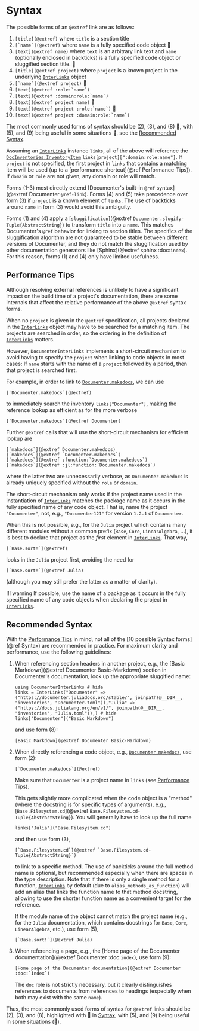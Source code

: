 # Syntax

The possible forms of an `@extref` link are as follows:

1. ```[title](@extref)``` where `title` is a section title
2. ```[`name`](@extref)``` where `name` is a fully specified code object 🏅
3. ```[text](@extref name)``` where `text` is an arbitrary link text and `name` (optionally enclosed in backticks) is a fully specified code object or sluggified section title. 🏅
4. ```[title](@extref project)``` where `project` is a known project in the underlying [`InterLinks`](@ref) object
5. ```[`name`](@extref project)``` 🥈
6. ```[text](@extref :role:`name`)```
7. ```[text](@extref :domain:role:`name`)```
8. ```[text](@extref project name)``` 🏅
9. ```[text](@extref project :role:`name`)``` 🥈
10. ```[text](@extref project :domain:role:`name`)```


The most commonly used forms of syntax should be (2), (3), and (8) 🏅, with (5), and (9) being useful in some situations 🥈, see the [Recommended Syntax](@ref).

Assuming an [`InterLinks`](@ref) instance `links`, all of the above will reference the [`DocInventories.InventoryItem`](@extref) `links[project][":domain:role:name"]`. If `project` is not specified, the first project in `links` that contains a matching item will be used (up to a [performance shortcut](@ref Performance-Tips)). If `domain` or `role` are not given, any domain or role will match.

Forms (1-3) most directly extend [Documenter's built-in `@ref` syntax](@extref Documenter `@ref-link`). Forms (4) and (5) take precedence over form (3) if `project` is a known element of `links`. The use of backticks around `name` in form (3) would avoid this ambiguity.

Forms (1) and (4) apply a [`sluggification`](@extref `Documenter.slugify-Tuple{AbstractString}`) to transform `title` into a `name`.  This matches Documenter's `@ref` behavior for linking to section titles. The specifics of the sluggification algorithm are not guaranteed to be stable between different versions of Documenter, and they do not match the sluggification used by other documentation generators like [Sphinx](@extref sphinx :doc:`index`). For this reason, forms (1) and (4) only have limited usefulness.

## Performance Tips

Although resolving external references is unlikely to have a significant impact on the build time of a project's documentation, there are some internals that affect the relative performance of the above `@extref` syntax forms.

When no `project` is given in the `@extref` specification, all projects declared in the [`InterLinks`](@ref) object may have to be searched for a matching item. The projects are searched in order, so the ordering in the definition of [`InterLinks`](@ref) matters.

However, `DocumenterInterLinks` implements a short-circuit mechanism to avoid having to specify the `project` when linking to code objects in most cases: If `name` starts with the name of a `project` followed by a period, then that project is searched first.

For example, in order to link to [`Documenter.makedocs`](@extref), we can use

```
[`Documenter.makedocs`](@extref)
```

to immediately search the inventory `links["Documenter"]`, making the reference lookup as efficient as for the more verbose

```
[`Documenter.makedocs`](@extref Documenter)
```

Further `@extref` calls that will use the short-circuit mechanism for efficient lookup are

```
[`makedocs`](@extref Documenter.makedocs)
[`makedocs`](@extref `Documenter.makedocs`)
[`makedocs`](@extref :function:`Documenter.makedocs`)
[`makedocs`](@extref :jl:function:`Documenter.makedocs`)
```

where the latter two are unnecessarily verbose, as `Documenter.makedocs` is already uniquely specified without the `role` or `domain`.

The short-circuit mechanism only works if the project name used in the instantiation of [`InterLinks`](@ref) matches the package name as it occurs in the fully specified name of any code object. That is, name the project `"Documenter"`, not, e.g., `"Documenter121"` for version `1.2.1` of `Documenter`.

When this is not possible, e.g., for the `Julia` project which contains many different modules without a common prefix (`Base`, `Core`, `LinearAlgebra`, …), it is best to declare that project as the *first* element in [`InterLinks`](@ref). That way,

```
[`Base.sort!`](@extref)
```

looks in the `Julia` project first, avoiding the need for

```
[`Base.sort!`](@extref Julia)
```

(although you may still prefer the latter as a matter of clarity).


!!! warning
    If possible, use the name of a package as it occurs in the fully specified name of any code objects when declaring the project in [`InterLinks`](@ref).


## Recommended Syntax

With the [Performance Tips](@ref) in mind, not all of the [10 possible Syntax forms](@ref Syntax) are recommended in practice. For maximum clarity and performance, use the following guidelines:

1. When referencing section headers in another project, e.g., the [Basic Markdown](@extref Documenter Basic-Markdown) section in Documenter's documentation, look up the appropriate sluggified name:

   ```@example syntax
   using DocumenterInterLinks # hide
   links = InterLinks("Documenter" => ("https://documenter.juliadocs.org/stable/", joinpath(@__DIR__, "inventories", "Documenter.toml")),"Julia" => ("https://docs.julialang.org/en/v1/", joinpath(@__DIR__, "inventories", "Julia.toml")),) # hide
   links["Documenter"]("Basic Markdown")
   ```

   and use form (8):

   ```
   [Basic Markdown](@extref Documenter Basic-Markdown)
   ```

2. When directly referencing a code object, e.g., [`Documenter.makedocs`](@extref), use form (2):

   ```
   [`Documenter.makedocs`](@extref)
   ```

   Make sure that `Documenter` is a project name in `links` (see [Performance Tips](@ref)).

   This gets slightly more complicated when the code object is a "method" (where the docstring is for specific types of arguments), e.g., [`Base.Filesystem.cd`](@extref `Base.Filesystem.cd-Tuple{AbstractString}`). You will generally have to look up the full name

   ```@example syntax
   links["Julia"]("Base.Filesystem.cd")
   ```

   and then use form (3),

   ```
   [`Base.Filesystem.cd`](@extref `Base.Filesystem.cd-Tuple{AbstractString}`)
   ```

   to link to a specific method. The use of backticks around the full method name is optional, but recommended especially when there are spaces in the type description. Note that if there is only a single method for a function, [`InterLinks`](@ref) by default (due to `alias_methods_as_function`) will add an alias that links the function name to that method docstring, allowing to use the shorter function name as a convenient target for the reference.

   If the module name of the object cannot match the project name (e.g., for the `Julia` documentation, which contains docstrings for `Base`, `Core`, `LinearAlgebra`, etc.), use form (5),

   ```
   [`Base.sort!`](@extref Julia)
   ```

3. When referencing a page, e.g., the [Home page of the Documenter documentation](@extref Documenter :doc:`index`), use form (9):

   ```
   [Home page of the Documenter documentation](@extref Documenter :doc:`index`)
   ```

   The `doc` role is not strictly necessary, but it clearly distinguishes references to documents from references to headings (especially when both may exist with the same `name`).


Thus, the most commonly used forms of syntax for `@extref` links should be (2), (3), and (8), highlighted with 🏅 in [Syntax](@ref), with (5), and (9) being useful in some situations (🥈).
